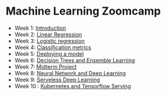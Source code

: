 # Machine Learning Zoomcamp

- Week 1: [Introduction](https://github.com/cecilegltslmcs/ML-Zoomcamp/tree/main/Week1)
- Week 2: [Linear Regression](https://github.com/cecilegltslmcs/ML-Zoomcamp/tree/main/Week2)
- Week 3: [Logistic regression](https://github.com/cecilegltslmcs/ML-Zoomcamp/tree/main/Week3)
- Week 4: [Classification metrics](https://github.com/cecilegltslmcs/ML-Zoomcamp/tree/main/Week4)
- Week 5: [Deploying a model](https://github.com/cecilegltslmcs/ML-Zoomcamp/tree/main/Week5)
- Week 6: [Decision Trees and Ensemble Learning](https://github.com/cecilegltslmcs/ML-Zoomcamp/tree/main/Week6)
- Week 7: [Midterm Project](https://github.com/cecilegltslmcs/car_co2_emission)
- Week 8: [Neural Network and Deep Learning](https://github.com/cecilegltslmcs/clothes-classification)
- Week 9: [Serveless Deep Learning](https://github.com/cecilegltslmcs/ML-Zoomcamp/tree/main/Week9)
- Week 10 : [Kubernetes and Tensorflow Serving]()

